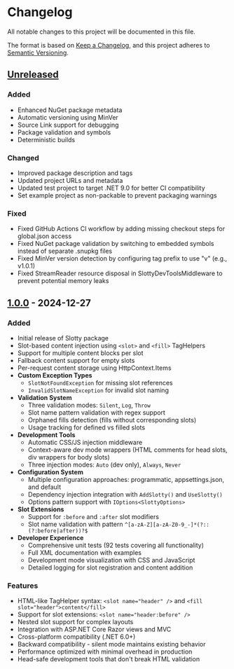 # Changelog

All notable changes to this project will be documented in this file.

The format is based on [Keep a Changelog](https://keepachangelog.com/en/1.0.0/),
and this project adheres to [Semantic Versioning](https://semver.org/spec/v2.0.0.html).

## [Unreleased]

### Added
- Enhanced NuGet package metadata
- Automatic versioning using MinVer
- Source Link support for debugging
- Package validation and symbols
- Deterministic builds

### Changed
- Improved package description and tags
- Updated project URLs and metadata
- Updated test project to target .NET 9.0 for better CI compatibility
- Set example project as non-packable to prevent packaging warnings

### Fixed
- Fixed GitHub Actions CI workflow by adding missing checkout steps for global.json access
- Fixed NuGet package validation by switching to embedded symbols instead of separate .snupkg files
- Fixed MinVer version detection by configuring tag prefix to use "v" (e.g., v1.0.1)
- Fixed StreamReader resource disposal in SlottyDevToolsMiddleware to prevent potential memory leaks

## [1.0.0] - 2024-12-27

### Added
- Initial release of Slotty package
- Slot-based content injection using `<slot>` and `<fill>` TagHelpers
- Support for multiple content blocks per slot
- Fallback content support for empty slots
- Per-request content storage using HttpContext.Items
- **Custom Exception Types**
  - `SlotNotFoundException` for missing slot references
  - `InvalidSlotNameException` for invalid slot naming
- **Validation System**
  - Three validation modes: `Silent`, `Log`, `Throw`
  - Slot name pattern validation with regex support
  - Orphaned fills detection (fills without corresponding slots)
  - Usage tracking for defined vs filled slots
- **Development Tools**
  - Automatic CSS/JS injection middleware
  - Context-aware dev mode wrappers (HTML comments for head slots, div wrappers for body slots)
  - Three injection modes: `Auto` (dev only), `Always`, `Never`
- **Configuration System**
  - Multiple configuration approaches: programmatic, appsettings.json, and default
  - Dependency injection integration with `AddSlotty()` and `UseSlotty()`
  - Options pattern support with `IOptions<SlottyOptions>`
- **Slot Extensions**
  - Support for `:before` and `:after` slot modifiers
  - Slot name validation with pattern `^[a-zA-Z][a-zA-Z0-9_-]*(?::(?:before|after))?$`
- **Developer Experience**
  - Comprehensive unit tests (92 tests covering all functionality)
  - Full XML documentation with examples
  - Development mode visualization with CSS and JavaScript
  - Detailed logging for slot registration and content addition

### Features
- HTML-like TagHelper syntax: `<slot name="header" />` and `<fill slot="header">content</fill>`
- Support for slot extensions: `<slot name="header:before" />`
- Nested slot support for complex layouts
- Integration with ASP.NET Core Razor views and MVC
- Cross-platform compatibility (.NET 6.0+)
- Backward compatibility - silent mode maintains existing behavior
- Performance optimized with minimal overhead in production
- Head-safe development tools that don't break HTML validation

[Unreleased]: https://github.com/AaronLayton/slotty/compare/v1.0.0...HEAD
[1.0.0]: https://github.com/AaronLayton/slotty/releases/tag/v1.0.0 